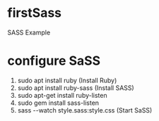 # firstSass
SASS Example

# configure SaSS
1.	sudo apt install ruby (Install Ruby)
2.	sudo apt install ruby-sass (Install SASS)
3.	sudo apt-get install ruby-listen
4.	sudo gem install sass-listen
5.	sass --watch style.sass:style.css (Start SaSS)
